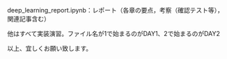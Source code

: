 deep_learning_report.ipynb：レポート（各章の要点，考察（確認テスト等），関連記事含む）

他はすべて実装演習。ファイル名が1で始まるのがDAY1、2で始まるのがDAY2

以上、宜しくお願い致します。
